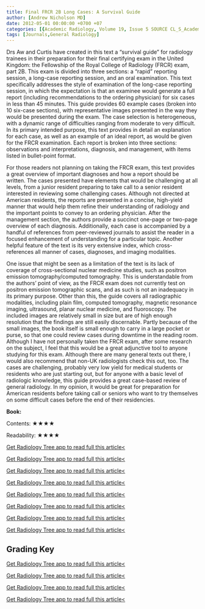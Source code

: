```yaml
---
title: Final FRCR 2B Long Cases: A Survival Guide
author: [Andrew Nicholson MD]
date: 2012-05-01 00:00:00 +0700 +07
categories: [{Academic Radiology, Volume 19, Issue 5 SOURCE CL_S_AcademicRadiologyVolume19Issue5 1}]
tags: [Journals,General Radiology]
---
```

Drs Aw and Curtis have created in this text a “survival guide” for radiology trainees in their preparation for their final certifying exam in the United Kingdom: the Fellowship of the Royal College of Radiology (FRCR) exam, part 2B. This exam is divided into three sections: a “rapid” reporting session, a long-case reporting session, and an oral examination. This text specifically addresses the style of examination of the long-case reporting session, in which the expectation is that an examinee would generate a full report (including recommendations to the ordering physician) for six cases in less than 45 minutes. This guide provides 60 example cases (broken into 10 six-case sections), with representative images presented in the way they would be presented during the exam. The case selection is heterogeneous, with a dynamic range of difficulties ranging from moderate to very difficult. In its primary intended purpose, this text provides in detail an explanation for each case, as well as an example of an ideal report, as would be given for the FRCR examination. Each report is broken into three sections: observations and interpretations, diagnosis, and management, with items listed in bullet-point format.

For those readers not planning on taking the FRCR exam, this text provides a great overview of important diagnoses and how a report should be written. The cases presented have elements that would be challenging at all levels, from a junior resident preparing to take call to a senior resident interested in reviewing some challenging cases. Although not directed at American residents, the reports are presented in a concise, high-yield manner that would help them refine their understanding of radiology and the important points to convey to an ordering physician. After the management section, the authors provide a succinct one-page or two-page overview of each diagnosis. Additionally, each case is accompanied by a handful of references from peer-reviewed journals to assist the reader in a focused enhancement of understanding for a particular topic. Another helpful feature of the text is its very extensive index, which cross-references all manner of cases, diagnoses, and imaging modalities.

One issue that might be seen as a limitation of the text is its lack of coverage of cross-sectional nuclear medicine studies, such as positron emission tomography/computed tomography. This is understandable from the authors’ point of view, as the FRCR exam does not currently test on positron emission tomographic scans, and as such is not an inadequacy in its primary purpose. Other than this, the guide covers all radiographic modalities, including plain film, computed tomography, magnetic resonance imaging, ultrasound, planar nuclear medicine, and fluoroscopy. The included images are relatively small in size but are of high enough resolution that the findings are still easily discernable. Partly because of the small images, the book itself is small enough to carry in a large pocket or purse, so that one could review cases during downtime in the reading room. Although I have not personally taken the FRCR exam, after some research on the subject, I feel that this would be a great adjunctive tool to anyone studying for this exam. Although there are many general texts out there, I would also recommend that non-UK radiologists check this out, too. The cases are challenging, probably very low yield for medical students or residents who are just starting out, but for anyone with a basic level of radiologic knowledge, this guide provides a great case-based review of general radiology. In my opinion, it would be great for preparation for American residents before taking call or seniors who want to try themselves on some difficult cases before the end of their residencies.

**Book:**

Contents: ★★★★

Readability: ★★★★

[Get Radiology Tree app to read full this article<](https://clinicalpub.com/app)

[Get Radiology Tree app to read full this article<](https://clinicalpub.com/app)

[Get Radiology Tree app to read full this article<](https://clinicalpub.com/app)

[Get Radiology Tree app to read full this article<](https://clinicalpub.com/app)

[Get Radiology Tree app to read full this article<](https://clinicalpub.com/app)

[Get Radiology Tree app to read full this article<](https://clinicalpub.com/app)

[Get Radiology Tree app to read full this article<](https://clinicalpub.com/app)

[Get Radiology Tree app to read full this article<](https://clinicalpub.com/app)

## Grading Key

[Get Radiology Tree app to read full this article<](https://clinicalpub.com/app)

[Get Radiology Tree app to read full this article<](https://clinicalpub.com/app)

[Get Radiology Tree app to read full this article<](https://clinicalpub.com/app)

[Get Radiology Tree app to read full this article<](https://clinicalpub.com/app)